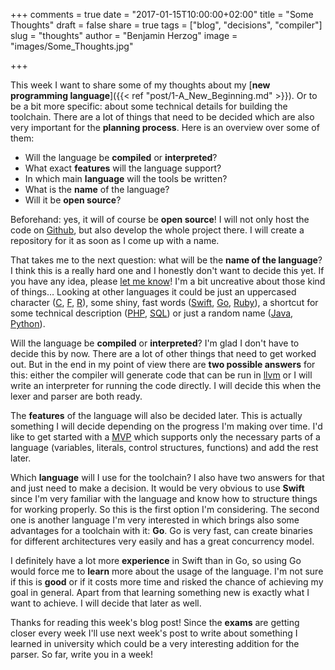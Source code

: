 +++
comments = true
date = "2017-01-15T10:00:00+02:00"
title = "Some Thoughts"
draft = false
share = true
tags = ["blog", "decisions", "compiler"]
slug = "thoughts"
author = "Benjamin Herzog"
image = "images/Some_Thoughts.jpg"

+++

This week I want to share some of my thoughts about my [**new programming language**]({{< ref "post/1-A_New_Beginning.md" >}}). Or to be a bit more specific: about some technical details for building the toolchain.
There are a lot of things that need to be decided which are also very important for the **planning process**. Here is an overview over some of them:

- Will the language be **compiled** or **interpreted**?
- What exact **features** will the language support?
- In which main **language** will the tools be written?
- What is the **name** of the language?
- Will it be **open source**?

Beforehand: yes, it will of course be **open source**! I will not only host the code on [Github](https://www.github.com), but also develop the whole project there. I will create a repository for it as soon as I come up with a name. 

That takes me to the next question: what will be the **name of the language**? I think this is a really hard one and I honestly don't want to decide this yet. If you have any idea, please [let me know](https://twitter.com/benchr)! I'm a bit uncreative about those kind of things… Looking at other languages it could be just an uppercased character ([C](http://groups.engin.umd.umich.edu/CIS/course.des/cis400/c/c.html), [F](http://fsharp.org), [R](https://www.r-project.org)), some shiny, fast words ([Swift](https://swift.org), [Go](https://golang.org), [Ruby](https://www.ruby-lang.org/en/)), a shortcut for some technical description ([PHP](http://php.net), [SQL](https://en.wikipedia.org/wiki/SQL)) or just a random name ([Java](https://www.java.com/en/), [Python](https://www.python.org)).

Will the language be **compiled** or **interpreted**? I'm glad I don't have to decide this by now. There are a lot of other things that need to get worked out. But in the end in my point of view there are **two possible answers** for this: either the compiler will generate code that can be run in [llvm](http://llvm.org) or I will write an interpreter for running the code directly. I will decide this when the lexer and parser are both ready.

The **features** of the language will also be decided later. This is actually something I will decide depending on the progress I'm making over time. I'd like to get started with a [MVP](https://en.wikipedia.org/wiki/Minimum_viable_product) which supports only the necessary parts of a language (variables, literals, control structures, functions) and add the rest later.

Which **language** will I use for the toolchain? I also have two answers for that and just need to make a decision. It would be very obvious to use **Swift** since I'm very familiar with the language and know how to structure things for working properly. So this is the first option I'm considering. The second one is another language I'm very interested in which brings also some advantages for a toolchain with it: **Go**. Go is very fast, can create binaries for different architectures very easily and has a great concurrency model. 

I definitely have a lot more **experience** in Swift than in Go, so using Go would force me to **learn** more about the usage of the language. I'm not sure if this is **good** or if it costs more time and risked the chance of achieving my goal in general. Apart from that learning something new is exactly what I want to achieve. I will decide that later as well.

Thanks for reading this week's blog post! Since the **exams** are getting closer every week I'll use next week's post to write about something I learned in university which could be a very interesting addition for the parser. So far, write you in a week!
